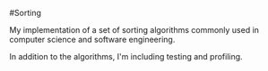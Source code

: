 #Sorting

My implementation of a set of sorting algorithms commonly used in computer science and software engineering.

In addition to the algorithms, I'm including testing and profiling.
